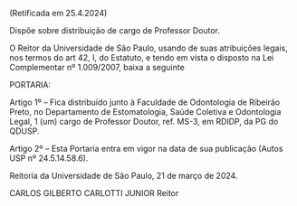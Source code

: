(Retificada em 25.4.2024)

Dispõe sobre distribuição de cargo de Professor Doutor.

O Reitor da Universidade de São Paulo, usando de suas atribuições legais, nos termos do art 42, I, do Estatuto, e tendo em vista o disposto na Lei Complementar nº 1.009/2007, baixa a seguinte

PORTARIA:

Artigo 1º – Fica distribuído junto à Faculdade de Odontologia de Ribeirão Preto, no Departamento de Estomatologia, Saúde Coletiva e Odontologia Legal, 1 (um) cargo de Professor Doutor, ref. MS-3, em RDIDP, da PG do QDUSP.

Artigo 2º – Esta Portaria entra em vigor na data de sua publicação (Autos USP nº 24.5.14.58.6).

Reitoria da Universidade de São Paulo, 21 de março de 2024.

CARLOS GILBERTO CARLOTTI JUNIOR
Reitor